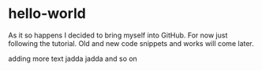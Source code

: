 # hello-world
As it so happens I decided to bring myself into GitHub. For now just following the tutorial. Old and new code snippets and works will come later.

adding more text jadda jadda and so on
